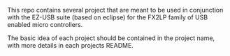 This repo contains several project that are meant to be used in conjunction with the EZ-USB suite (based on eclipse) for the FX2LP
family of USB enabled micro controllers.

The basic idea of each project should be contained in the project name, with more details in each projects README.

